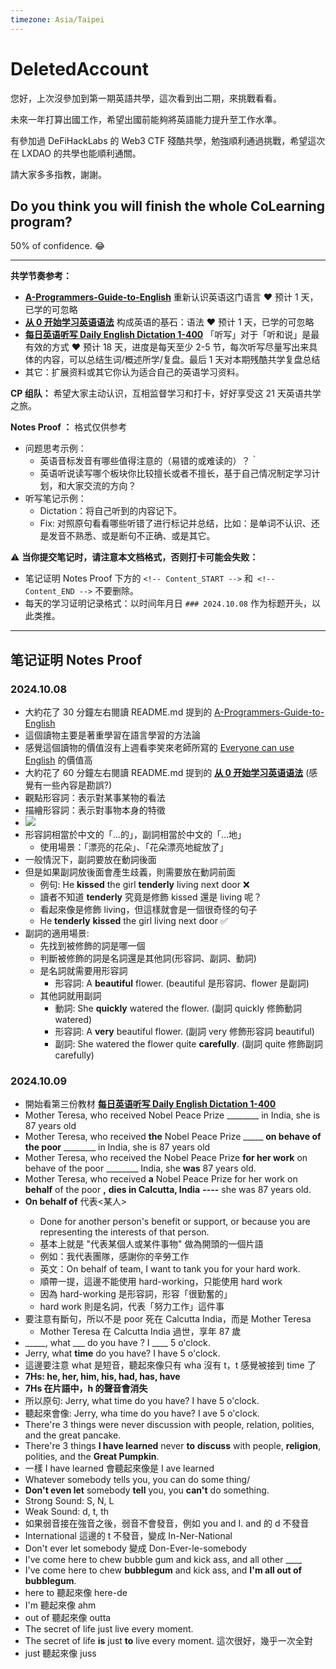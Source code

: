 ```yaml
---
timezone: Asia/Taipei
---
```


# DeletedAccount

您好，上次沒參加到第一期英語共學，這次看到出二期，來挑戰看看。

未來一年打算出國工作，希望出國前能夠將英語能力提升至工作水準。

有參加過 DeFiHackLabs 的 Web3 CTF 殘酷共學，勉強順利通過挑戰，希望這次在 LXDAO 的共學也能順利通關。

請大家多多指教，謝謝。


## Do you think you will finish the whole CoLearning program?

50% of confidence. 😂

---

**共学节奏参考：**

- [**A-Programmers-Guide-to-English**](https://github.com/yujiangshui/A-Programmers-Guide-to-English) 重新认识英语这门语言 ❤️ 预计 1 天，已学的可忽略
- [**从 0 开始学习英语语法**](https://hzpt-inet-club.github.io/english-note/) 构成英语的基石：语法 ❤️ 预计 1 天，已学的可忽略
- [**每日英语听写 Daily English Dictation 1-400**](https://www.bilibili.com/video/BV1U7411a7xG?p=3&vd_source=bc0666711d2280c24d54945ab9c11146) 「听写」对于「听和说」是最有效的方式 ❤️ 预计 18 天，进度是每天至少 2-5 节，每次听写尽量写出来具体的内容，可以总结生词/概述所学/复盘。最后 1 天对本期残酷共学复盘总结
- 其它：扩展资料或其它你认为适合自己的英语学习资料。

**CP 组队：**  希望大家主动认识，互相监督学习和打卡，好好享受这 21 天英语共学之旅。

**Notes Proof ：** 格式仅供参考

- 问题思考示例：
  - 英语音标发音有哪些值得注意的（易错的或难读的）？｀
  - 英语听说读写哪个板块你比较擅长或者不擅长，基于自己情况制定学习计划，和大家交流的方向？
- 听写笔记示例：
  - Dictation：将自己听到的内容记下。
  - Fix: 对照原句看看哪些听错了进行标记并总结，比如：是单词不认识、还是发音不熟悉、或是断句不正确、或是其它。

⚠️ **当你提交笔记时，请注意本文档格式，否则打卡可能会失败：**

- 笔记证明 Notes Proof 下方的 `<!-- Content_START -->` 和` <!-- Content_END -->` 不要删除。
- 每天的学习证明记录格式：以时间年月日 `### 2024.10.08` 作为标题开头，以此类推。

---

## 笔记证明 Notes Proof

<!-- Content_START --> 

### 2024.10.08

- 大約花了 30 分鐘左右閱讀 README.md 提到的 [A-Programmers-Guide-to-English](https://a-programmers-guide-to-english.harryyu.me/)
- 這個讀物主要是著重學習在語言學習的方法論
- 感覺這個讀物的價值沒有上週看李笑來老師所寫的 [Everyone can use English](https://github.com/ZuodaoTech/everyone-can-use-english/blob/main/book/README.md) 的價值高
- 大約花了 60 分鐘左右閱讀 README.md 提到的 [**从 0 开始学习英语语法**](https://hzpt-inet-club.github.io/english-note/) (感覺有一些內容是勘誤?)
- 觀點形容詞：表示對某事某物的看法
- 描繪形容詞：表示對事物本身的特徵
- ![](https://hzpt-inet-club.github.io/english-note/adjectiveToNoun/8.png)
- 形容詞相當於中文的「...的」，副詞相當於中文的「...地」
  - 使用場景：「漂亮的花朵」、「花朵漂亮地綻放了」
- 一般情況下，副詞要放在動詞後面
- 但是如果副詞放後面會產生歧義，則需要放在動詞前面
  - 例句: He **kissed** the girl **tenderly** living next door ❌
  - 讀者不知道 **tenderly** 究竟是修飾 kissed 還是 living 呢？
  - 看起來像是修飾 living，但這樣就會是一個很奇怪的句子
  - He **tenderly** **kissed** the girl living next door ✅
- 副詞的適用場景:
  - 先找到被修飾的詞是哪一個
  - 判斷被修飾的詞是名詞還是其他詞(形容詞、副詞、動詞)
  - 是名詞就需要用形容詞
    - 形容詞: A **beautiful** flower. (beautiful 是形容詞、flower 是副詞)
  - 其他詞就用副詞
    - 動詞: She **quickly** watered the flower. (副詞 quickly 修飾動詞 watered)
    - 形容詞: A **very** beautiful flower. (副詞 very 修飾形容詞 beautiful)
    - 副詞: She watered the flower quite **carefully**. (副詞 quite 修飾副詞 carefully)

### 2024.10.09

- 開始看第三份教材 [**每日英语听写 Daily English Dictation 1-400**](https://www.bilibili.com/video/BV1U7411a7xG?p=3&vd_source=bc0666711d2280c24d54945ab9c11146)
- Mother Teresa, who received Nobel Peace Prize ________ in India, she is 87 years old
- Mother Teresa, who received **the** Nobel Peace Prize  _____ **on behave of the poor** ________ in India, she is 87 years old
- Mother Teresa, who received the Nobel Peace Prize  **for her work** on behave of the poor ________ India, she **was** 87 years old.
- Mother Teresa, who received **a** Nobel Peace Prize  for her work on **behalf** of the poor **,** **dies in Calcutta, India** **----** she was 87 years old.
- **On behalf of** <Someone> 代表<某人>
  - Done for another person's benefit or support, or because you are representing the interests of that person.
  - 基本上就是 "代表某個人或某件事物" 做為開頭的一個片語
  - 例如：我代表團隊，感謝你的辛勞工作
  - 英文：On behalf of team, I want to tank you for your hard work.
  - 順帶一提，這邊不能使用 hard-working，只能使用 hard work
  - 因為 hard-working 是形容詞，形容「很勤奮的」
  - hard work 則是名詞，代表「努力工作」這件事
- 要注意有斷句，所以不是 poor 死在 Calcutta India，而是 Mother Teresa
  - Mother Teresa 在 Calcutta India 過世，享年 87 歲
- _____, what ___ do you have ? I ____ 5 o'clock.
- Jerry, what **time** do you have?  I have 5 o'clock.
- 這邊要注意 what 是短音，聽起來像只有 wha 沒有 t，t 感覺被接到 time 了
- **7Hs: he, her, him, his, had, has, have**
- **7Hs 在片語中，h 的聲音會消失**
- 所以原句: Jerry, what time do you have?  I have 5 o'clock.
- 聽起來會像: Jerry, wha time do you have? I ave 5 o'clock.
- There're 3 things were never discussion with people, relation, polities, and the great pancake.
- There're 3 things **I have learned** never **to** **discuss** with people, **religion**, polities, and the **Great Pumpkin**.
- 一樣 I have learned 會聽起來像是 I ave learned
- Whatever somebody tells you, you can do some thing/
- **Don't even let** somebody **tell** you, you **can't** do something.
- Strong Sound: S, N, L
- Weak Sound: d, t, th
- 如果弱音接在強音之後，弱音不會發音，例如 you and I. and 的 d 不發音
- International 這邊的 t 不發音，變成 In-Ner-National
- Don't ever let somebody 變成 Don-Ever-le-somebody
- I've come here to chew bubble gum and kick ass, and all other ____
- I've come here to chew **bubblegum** and kick ass, and **I'm all out of bubblegum**.
- here to 聽起來像 here-de
- I'm 聽起來像 ahm
- out of 聽起來像 outta
- The secret of life just live every moment.
- The secret of life **is** just **to** live every moment. 這次很好，幾乎一次全對
- just 聽起來像 juss

<!-- Content_END -->